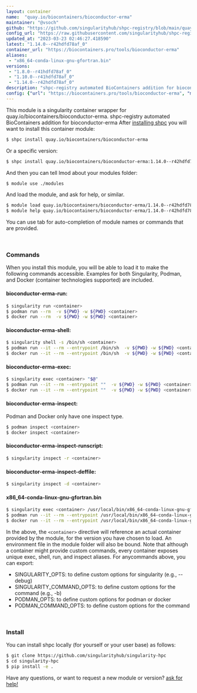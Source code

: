 ```yaml
---
layout: container
name:  "quay.io/biocontainers/bioconductor-erma"
maintainer: "@vsoch"
github: "https://github.com/singularityhub/shpc-registry/blob/main/quay.io/biocontainers/bioconductor-erma/container.yaml"
config_url: "https://raw.githubusercontent.com/singularityhub/shpc-registry/main/quay.io/biocontainers/bioconductor-erma/container.yaml"
updated_at: "2023-03-23 02:46:27.418590"
latest: "1.14.0--r42hdfd78af_0"
container_url: "https://biocontainers.pro/tools/bioconductor-erma"
aliases:
 - "x86_64-conda-linux-gnu-gfortran.bin"
versions:
 - "1.8.0--r41hdfd78af_0"
 - "1.10.0--r41hdfd78af_0"
 - "1.14.0--r42hdfd78af_0"
description: "shpc-registry automated BioContainers addition for bioconductor-erma"
config: {"url": "https://biocontainers.pro/tools/bioconductor-erma", "maintainer": "@vsoch", "description": "shpc-registry automated BioContainers addition for bioconductor-erma", "latest": {"1.14.0--r42hdfd78af_0": "sha256:5b47248c9d2ab58471fd6608920c11576ccaf135f5c43ad665979100ee51b99f"}, "tags": {"1.8.0--r41hdfd78af_0": "sha256:4d6b1d1b47feecb063df3f2ff8ee0fbca8eb879904d79bf3bef12b7653e18dc7", "1.10.0--r41hdfd78af_0": "sha256:8744d5f2145f02ed8df0502072cb70ec288ee1348416d10e635ec46654fb38a2", "1.14.0--r42hdfd78af_0": "sha256:5b47248c9d2ab58471fd6608920c11576ccaf135f5c43ad665979100ee51b99f"}, "docker": "quay.io/biocontainers/bioconductor-erma", "aliases": {"x86_64-conda-linux-gnu-gfortran.bin": "/usr/local/bin/x86_64-conda-linux-gnu-gfortran.bin"}}
---
```


This module is a singularity container wrapper for quay.io/biocontainers/bioconductor-erma.
shpc-registry automated BioContainers addition for bioconductor-erma
After [installing shpc](#install) you will want to install this container module:


```bash
$ shpc install quay.io/biocontainers/bioconductor-erma
```

Or a specific version:

```bash
$ shpc install quay.io/biocontainers/bioconductor-erma:1.14.0--r42hdfd78af_0
```

And then you can tell lmod about your modules folder:

```bash
$ module use ./modules
```

And load the module, and ask for help, or similar.

```bash
$ module load quay.io/biocontainers/bioconductor-erma/1.14.0--r42hdfd78af_0
$ module help quay.io/biocontainers/bioconductor-erma/1.14.0--r42hdfd78af_0
```

You can use tab for auto-completion of module names or commands that are provided.

<br>

### Commands

When you install this module, you will be able to load it to make the following commands accessible.
Examples for both Singularity, Podman, and Docker (container technologies supported) are included.

#### bioconductor-erma-run:

```bash
$ singularity run <container>
$ podman run --rm  -v ${PWD} -w ${PWD} <container>
$ docker run --rm  -v ${PWD} -w ${PWD} <container>
```

#### bioconductor-erma-shell:

```bash
$ singularity shell -s /bin/sh <container>
$ podman run --it --rm --entrypoint /bin/sh  -v ${PWD} -w ${PWD} <container>
$ docker run --it --rm --entrypoint /bin/sh  -v ${PWD} -w ${PWD} <container>
```

#### bioconductor-erma-exec:

```bash
$ singularity exec <container> "$@"
$ podman run --it --rm --entrypoint ""  -v ${PWD} -w ${PWD} <container> "$@"
$ docker run --it --rm --entrypoint ""  -v ${PWD} -w ${PWD} <container> "$@"
```

#### bioconductor-erma-inspect:

Podman and Docker only have one inspect type.

```bash
$ podman inspect <container>
$ docker inspect <container>
```

#### bioconductor-erma-inspect-runscript:

```bash
$ singularity inspect -r <container>
```

#### bioconductor-erma-inspect-deffile:

```bash
$ singularity inspect -d <container>
```


#### x86_64-conda-linux-gnu-gfortran.bin

```bash
$ singularity exec <container> /usr/local/bin/x86_64-conda-linux-gnu-gfortran.bin
$ podman run --it --rm --entrypoint /usr/local/bin/x86_64-conda-linux-gnu-gfortran.bin   -v ${PWD} -w ${PWD} <container> -c " $@"
$ docker run --it --rm --entrypoint /usr/local/bin/x86_64-conda-linux-gnu-gfortran.bin   -v ${PWD} -w ${PWD} <container> -c " $@"
```



In the above, the `<container>` directive will reference an actual container provided
by the module, for the version you have chosen to load. An environment file in the
module folder will also be bound. Note that although a container
might provide custom commands, every container exposes unique exec, shell, run, and
inspect aliases. For anycommands above, you can export:

 - SINGULARITY_OPTS: to define custom options for singularity (e.g., --debug)
 - SINGULARITY_COMMAND_OPTS: to define custom options for the command (e.g., -b)
 - PODMAN_OPTS: to define custom options for podman or docker
 - PODMAN_COMMAND_OPTS: to define custom options for the command

<br>

### Install

You can install shpc locally (for yourself or your user base) as follows:

```bash
$ git clone https://github.com/singularityhub/singularity-hpc
$ cd singularity-hpc
$ pip install -e .
```

Have any questions, or want to request a new module or version? [ask for help!](https://github.com/singularityhub/singularity-hpc/issues)